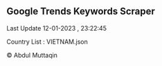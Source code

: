 

## Google Trends Keywords Scraper 
 
Last Update 12-01-2023 , 23:22:45

Country List :
VIETNAM.json



© Abdul Muttaqin 
